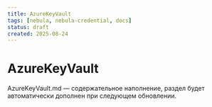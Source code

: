 ```yaml
---
title: AzureKeyVault
tags: [nebula, nebula-credential, docs]
status: draft
created: 2025-08-24
---
```


# AzureKeyVault

AzureKeyVault.md — содержательное наполнение, раздел будет автоматически дополнен при следующем обновлении.
